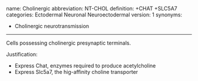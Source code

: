 name: Cholinergic
abbreviation: NT-CHOL
definition: +CHAT +SLC5A7
categories: Ectodermal Neuronal Neuroectodermal
version: 1
synonyms:
- Cholinergic neurotransmission
---

Cells possessing cholinergic presynaptic terminals. 

Justification:

* Express Chat, enzymes required to produce acetylcholine
* Express Slc5a7, the hig-affinity choline transporter


